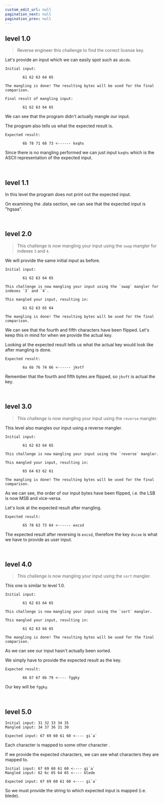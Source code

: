 ```yaml
---
custom_edit_url: null
pagination_next: null
pagination_prev: null
---
```


## level 1.0

> Reverse engineer this challenge to find the correct license key.

Let's provide an input which we can easily spot such as `abcde`.

```
Initial input:

        61 62 63 64 65 

The mangling is done! The resulting bytes will be used for the final comparison.

Final result of mangling input:

        61 62 63 64 65 

```

We can see that the program didn't actually mangle our input.

The program also tells us what the expected result is.

```
Expected result:

        6b 78 71 68 73 <------ kxqhs
```

Since there is no mangling performed we can just input `kxqhs` which is the ASCII representation of the expected input.

&nbsp;

## level 1.1

In this level the program does not print out the expected input.

On examining the .data section, we can see that the expected input is "hgsaa".

&nbsp;

## level 2.0

> This challenge is now mangling your input using the `swap` mangler for indexes `3` and `4`.

We will provide the same initial input as before.

```
Initial input:

        61 62 63 64 65 

This challenge is now mangling your input using the `swap` mangler for indexes `3` and `4`.

This mangled your input, resulting in:

        61 62 63 65 64 

The mangling is done! The resulting bytes will be used for the final comparison.
```

We can see that the fourth and fifth characters have been flipped. Let's keep this in mind for when we provide the actual key.

Looking at the expected result tells us what the actual key would look like after mangling is done.

```
Expected result:

        6a 6b 76 74 66 <------ jkvtf
```

Remember that the fourth and fifth bytes are flipped, so `jkvft` is actual the key.

&nbsp;

## level 3.0

> This challenge is now mangling your input using the `reverse` mangler.

This level also mangles our input using a reverse mangler.

```
Initial input:

        61 62 63 64 65 

This challenge is now mangling your input using the `reverse` mangler.

This mangled your input, resulting in:

        65 64 63 62 61 

The mangling is done! The resulting bytes will be used for the final comparison.
```

As we can see, the order of our input bytes have been flipped, i.e. the LSB is now MSB and vice-versa.

Let's look at the expected result after mangling.

```
Expected result:

        65 78 63 73 64 <------ excsd
```

The expected result after reversing is `excsd`, therefore the key `dscxe` is what we have to provide as user input.

&nbsp;

## level 4.0

> This challenge is now mangling your input using the `sort` mangler.

This one is similar to level 1.0.

```
Initial input:

        61 62 63 64 65 

This challenge is now mangling your input using the `sort` mangler.

This mangled your input, resulting in:

        61 62 63 64 65 

The mangling is done! The resulting bytes will be used for the final comparison.
```

As we can see our input hasn't actually been sorted.

We simply have to provide the expected result as the key.

```
Expected result:

        66 67 67 6b 79 <---- fggky
```

Our key will be `fggky`.

&nbsp;

## level 5.0

```
Initial input: 31 32 33 34 35
Mangled input: 34 37 36 31 30

Expected input: 67 69 60 61 60 <---- gi`a`
```

Each character is mapped to some other character .

If we provide the expected characters, we can see what characters they are mapped to.

```
Initial input: 67 69 60 61 60 <---- gi`a`
Mangled input: 62 6c 65 64 65 <---- blede

Expected input: 67 69 60 61 60 <---- gi`a`
```

So we must provide the string to which expected input is mapped (i.e. blede).

